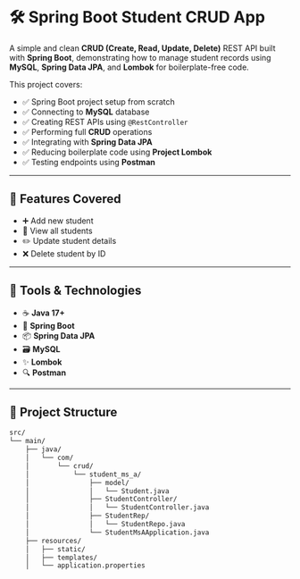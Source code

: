# 🛠️ Spring Boot Student CRUD App

A simple and clean **CRUD (Create, Read, Update, Delete)** REST API built with **Spring Boot**, demonstrating how to manage student records using **MySQL**, **Spring Data JPA**, and **Lombok** for boilerplate-free code.

This project covers:

- ✅ Spring Boot project setup from scratch  
- ✅ Connecting to **MySQL** database  
- ✅ Creating REST APIs using `@RestController`  
- ✅ Performing full **CRUD** operations  
- ✅ Integrating with **Spring Data JPA**  
- ✅ Reducing boilerplate code using **Project Lombok**  
- ✅ Testing endpoints using **Postman**

---

## 📌 Features Covered

- ➕ Add new student  
- 📂 View all students  
- ✏️ Update student details  
- ❌ Delete student by ID  

---

## 🔧 Tools & Technologies

- ☕ **Java 17+**  
- 🚀 **Spring Boot**  
- 📦 **Spring Data JPA**  
- 🗃️ **MySQL**  
- ✨ **Lombok**  
- 🔍 **Postman**

---

## 📁 Project Structure

```bash
src/
└── main/
    ├── java/
    │   └── com/
    │       └── crud/
    │           └── student_ms_a/
    │               ├── model/
    │               │   └── Student.java
    │               ├── StudentController/
    │               │   └── StudentController.java
    │               ├── StudentRep/
    │               │   └── StudentRepo.java
    │               └── StudentMsAApplication.java
    ├── resources/
    │   ├── static/
    │   ├── templates/
    │   └── application.properties
